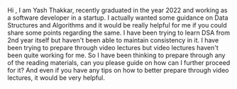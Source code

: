 Hi <name>, I am Yash Thakkar, recently graduated in the year 2022 and working as a software developer in a startup. I actually wanted some guidance on Data Structures and Algorithms and it would be really helpful for me if you could share some points regarding the same. I have been trying to learn DSA from 2nd year itself but haven't been able to maintain consistency in it. I have been trying to prepare through video lectures but video lectures haven't been quite working for me. So I have been thinking to prepare through any of the reading materials, can you please guide on how can I further proceed for it? And even if you have any tips on how to better prepare through video lectures, it would be very helpful.